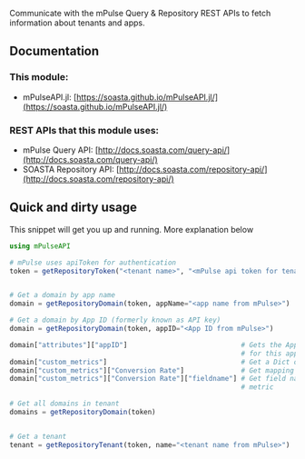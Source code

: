 Communicate with the mPulse Query & Repository REST APIs to fetch information about tenants and apps.

## Documentation

### This module:
* mPulseAPI.jl: [https://soasta.github.io/mPulseAPI.jl/](https://soasta.github.io/mPulseAPI.jl/)

### REST APIs that this module uses:
* mPulse Query API: [http://docs.soasta.com/query-api/](http://docs.soasta.com/query-api/)
* SOASTA Repository API: [http://docs.soasta.com/repository-api/](http://docs.soasta.com/repository-api/)

## Quick and dirty usage
This snippet will get you up and running.  More explanation below

```julia
using mPulseAPI

# mPulse uses apiToken for authentication
token = getRepositoryToken("<tenant name>", "<mPulse api token for tenant>")


# Get a domain by app name
domain = getRepositoryDomain(token, appName="<app name from mPulse>")

# Get a domain by App ID (formerly known as API key)
domain = getRepositoryDomain(token, appID="<App ID from mPulse>")

domain["attributes"]["appID"]                            # Gets the App ID (formerly known as API key)
                                                         # for this app
domain["custom_metrics"]                                 # Get a Dict of custom metrics
domain["custom_metrics"]["Conversion Rate"]              # Get mapping for Conversion Rate custom metric
domain["custom_metrics"]["Conversion Rate"]["fieldname"] # Get field name for Conversion Rate custom
                                                         # metric

# Get all domains in tenant
domains = getRepositoryDomain(token)


# Get a tenant
tenant = getRepositoryTenant(token, name="<tenant name from mPulse>")
```

